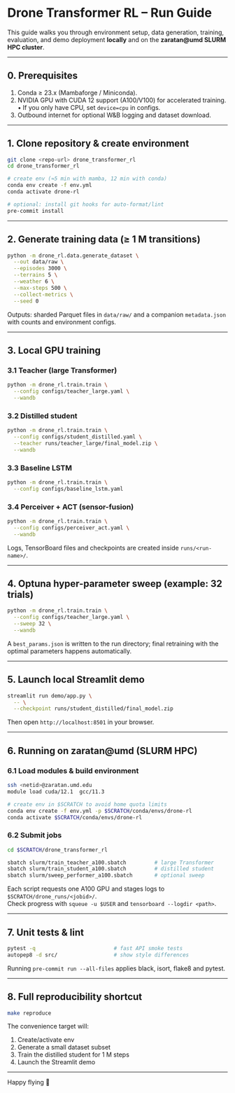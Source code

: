 # Drone Transformer RL – Run Guide

This guide walks you through environment setup, data generation, training, evaluation, and demo deployment **locally** and on the **zaratan@umd SLURM HPC cluster**.

---

## 0. Prerequisites

1. Conda ≥ 23.x (Mambaforge / Miniconda).  
2. NVIDIA GPU with CUDA 12 support (A100/V100) for accelerated training.  
   • If you only have CPU, set `device=cpu` in configs.  
3. Outbound internet for optional W&B logging and dataset download.

---

## 1. Clone repository & create environment

```bash
git clone <repo-url> drone_transformer_rl
cd drone_transformer_rl

# create env (≈5 min with mamba, 12 min with conda)
conda env create -f env.yml
conda activate drone-rl

# optional: install git hooks for auto-format/lint
pre-commit install
```

---

## 2. Generate training data (≥ 1 M transitions)

```bash
python -m drone_rl.data.generate_dataset \
  --out data/raw \
  --episodes 3000 \
  --terrains 5 \
  --weather 6 \
  --max-steps 500 \
  --collect-metrics \
  --seed 0
```

Outputs: sharded Parquet files in `data/raw/` and a companion `metadata.json` with counts and environment configs.

---

## 3. Local GPU training

### 3.1 Teacher (large Transformer)

```bash
python -m drone_rl.train.train \
  --config configs/teacher_large.yaml \
  --wandb
```

### 3.2 Distilled student

```bash
python -m drone_rl.train.train \
  --config configs/student_distilled.yaml \
  --teacher runs/teacher_large/final_model.zip \
  --wandb
```

### 3.3 Baseline LSTM

```bash
python -m drone_rl.train.train \
  --config configs/baseline_lstm.yaml
```

### 3.4 Perceiver + ACT (sensor-fusion)

```bash
python -m drone_rl.train.train \
  --config configs/perceiver_act.yaml \
  --wandb
```

Logs, TensorBoard files and checkpoints are created inside `runs/<run-name>/`.

---

## 4. Optuna hyper-parameter sweep (example: 32 trials)

```bash
python -m drone_rl.train.train \
  --config configs/teacher_large.yaml \
  --sweep 32 \
  --wandb
```

A `best_params.json` is written to the run directory; final retraining with the optimal parameters happens automatically.

---

## 5. Launch local Streamlit demo

```bash
streamlit run demo/app.py \
  -- \
  --checkpoint runs/student_distilled/final_model.zip
```

Then open `http://localhost:8501` in your browser.

---

## 6. Running on **zaratan@umd** (SLURM HPC)

### 6.1 Load modules & build environment

```bash
ssh <netid>@zaratan.umd.edu
module load cuda/12.1  gcc/11.3

# create env in $SCRATCH to avoid home quota limits
conda env create -f env.yml -p $SCRATCH/conda/envs/drone-rl
conda activate $SCRATCH/conda/envs/drone-rl
```

### 6.2 Submit jobs

```bash
cd $SCRATCH/drone_transformer_rl

sbatch slurm/train_teacher_a100.sbatch         # large Transformer
sbatch slurm/train_student_a100.sbatch         # distilled student
sbatch slurm/sweep_performer_a100.sbatch       # optional sweep
```

Each script requests one A100 GPU and stages logs to  
`$SCRATCH/drone_runs/<jobid>/`.  
Check progress with `squeue -u $USER` and `tensorboard --logdir <path>`.

---

## 7. Unit tests & lint

```bash
pytest -q                         # fast API smoke tests
autopep8 -d src/                  # show style differences
```

Running `pre-commit run --all-files` applies black, isort, flake8 and pytest.

---

## 8. Full reproducibility shortcut

```bash
make reproduce
```

The convenience target will:

1. Create/activate env  
2. Generate a small dataset subset  
3. Train the distilled student for 1 M steps  
4. Launch the Streamlit demo

---

Happy flying 🚁
